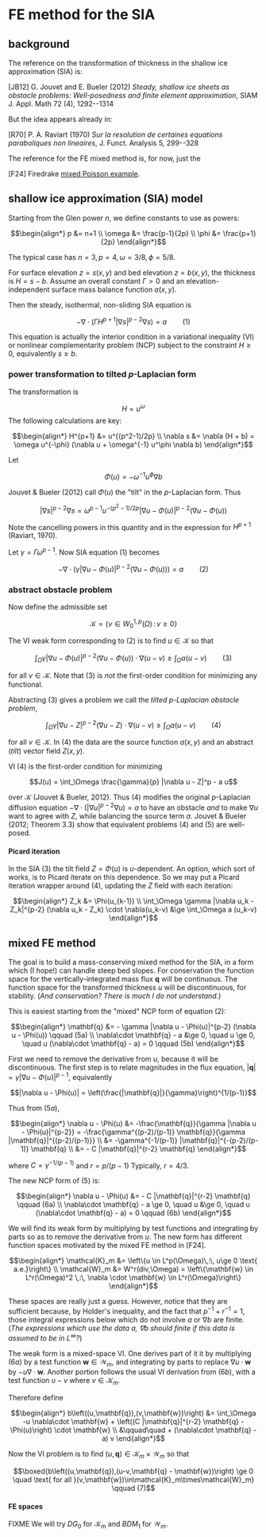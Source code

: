 # FE method for the SIA

## background

The reference on the transformation of thickness in the shallow ice approximation (SIA) is:

[JB12] G. Jouvet and E. Bueler (2012) _Steady, shallow ice sheets as obstacle problems: Well-posedness and finite element approximation_, SIAM J. Appl. Math 72 (4), 1292--1314

But the idea appears already in:

[R70] P. A. Raviart (1970) _Sur la resolution de certaines equations paraboliques non lineaires_, J. Funct. Analysis 5, 299--328

The reference for the FE mixed method is, for now, just the

[F24] Firedrake [mixed Poisson example](https://www.firedrakeproject.org/demos/poisson_mixed.py.html).

## shallow ice approximation (SIA) model

Starting from the Glen power $n$, we define constants to use as powers:

```math
\begin{align*}
p &= n+1 \\
\omega &= \frac{p-1}{2p} \\
\phi &= \frac{p+1}{2p}
\end{align*}
```

The typical case has $n=3,p=4,\omega=3/8,\phi=5/8$.

For surface elevation $z=s(x,y)$ and bed elevation $z=b(x,y)$, the thickness is $H=s-b$.  Assume an overall constant $\Gamma>0$ and an elevation-independent surface mass balance function $a(x,y)$.

Then the steady, isothermal, non-sliding SIA equation is

```math
-\nabla \cdot \left(\Gamma H^{p+1} |\nabla s|^{p-2} \nabla s\right) = a \qquad (1)
```

This equation is actually the interior condition in a variational inequality (VI) or nonlinear complementarity problem (NCP) subject to the constraint $H\ge 0$, equivalently $s\ge b$.

### power transformation to tilted $p$-Laplacian form

The transformation is

$$H = u^\omega$$
The following calculations are key:

```math
\begin{align*}
H^{p+1} &= u^{(p^2-1)/2p} \\
\nabla s &= \nabla (H + b) = \omega u^{-\phi} (\nabla u + \omega^{-1} u^\phi \nabla b)
\end{align*}
```

Let

$$\Phi(u) = - \omega^{-1} u^\phi \nabla b$$

Jouvet & Bueler (2012) call $\Phi(u)$ the "tilt" in the $p$-Laplacian form.  Thus

$$|\nabla s|^{p-2} \nabla s = \omega^{p-1} u^{-(p^2-1)/2p} |\nabla u - \Phi(u)|^{p-2} (\nabla u - \Phi(u))$$

Note the cancelling powers in this quantity and in the expression for $H^{p+1}$ (Raviart, 1970).

Let $\gamma = \Gamma \omega^{p-1}$.  Now SIA equation $(1)$ becomes

$$-\nabla \cdot \left(\gamma |\nabla u - \Phi(u)|^{p-2} (\nabla u - \Phi(u))\right) = a \qquad (2)$$

### abstract obstacle problem

Now define the admissible set

$$\mathcal{K} = \left\{v \in W_0^{1,p}(\Omega) \,:\, v \ge 0\right\}$$

The VI weak form corresponding to $(2)$ is to find $u\in\mathcal{K}$ so that

$$\int_\Omega \gamma |\nabla u - \Phi(u)|^{p-2} (\nabla u - \Phi(u)) \cdot \nabla(u-v) \ge \int_\Omega a (u-v) \qquad (3)$$

for all $v\in\mathcal{K}$.  Note that $(3)$ is _not_ the first-order condition for minimizing any functional.

Abstracting $(3)$ gives a problem we call the _tilted $p$-Laplacian obstacle problem_,

$$\int_\Omega \gamma |\nabla u - Z|^{p-2} (\nabla u - Z) \cdot \nabla(u-v) \ge \int_\Omega a (u-v) \qquad (4)$$

for all $v\in\mathcal{K}$.  In $(4)$ the data are the source function $a(x,y)$ and an abstract (_tilt_) vector field $Z(x,y)$.

VI $(4)$ is the first-order condition for minimizing

$$J(u) = \int_\Omega \frac{\gamma}{p} |\nabla u - Z|^p - a u$$

over $\mathcal{K}$ (Jouvet & Bueler, 2012).  Thus $(4)$ modifies the original $p$-Laplacian diffusion equation $-\nabla\cdot(|\nabla u|^{p-2} \nabla u) = a$ to have an obstacle _and_ to make $\nabla u$ want to agree with $Z$, while balancing the source term $a$.  Jouvet & Bueler (2012; Theorem 3.3) show that equivalent problems $(4)$ and $(5)$ are well-posed.

#### Picard iteration

In the SIA $(3)$ the tilt field $Z=\Phi(u)$ is $u$-dependent.  An option, which sort of works, is to Picard iterate on this dependence.  So we may put a Picard iteration wrapper around $(4)$, updating the $Z$ field with each iteration:

```math
\begin{align*}
Z_k &= \Phi(u_{k-1}) \\
\int_\Omega \gamma |\nabla u_k - Z_k|^{p-2} (\nabla u_k - Z_k) \cdot \nabla(u_k-v) &\ge \int_\Omega a (u_k-v)
\end{align*}
```

## mixed FE method

The goal is to build a mass-conserving mixed method for the SIA, in a form which (I hope!) can handle steep bed slopes.  For conservation the function space for the vertically-integrated mass flux $\mathbf{q}$ will be continuous.  The function space for the transformed thickness $u$ will be discontinuous, for stability.  (_And conservation?  There is much I do not understand_.)

This is easiest starting from the "mixed" NCP form of equation $(2)$:

```math
\begin{align*}
\mathbf{q} &= - \gamma |\nabla u - \Phi(u)|^{p-2} (\nabla u - \Phi(u)) \qquad (5a) \\
\nabla\cdot \mathbf{q} - a &\ge 0, \quad u \ge 0, \quad u (\nabla\cdot \mathbf{q} - a) = 0 \qquad (5b)
\end{align*}
```

First we need to remove the derivative from $u$, because it will be discontinuous.  The first step is to relate magnitudes in the flux equation, $|\mathbf{q}| = \gamma |\nabla u - \Phi(u)|^{p-1}$, equivalently

$$|\nabla u - \Phi(u)| = \left(\frac{|\mathbf{q}|}{\gamma}\right)^{1/(p-1)}$$

Thus from $(5a)$,

```math
\begin{align*}
\nabla u - \Phi(u) &= -\frac{\mathbf{q}}{\gamma |\nabla u - \Phi(u)|^{p-2}} = -\frac{\gamma^{(p-2)/(p-1)} \mathbf{q}}{\gamma |\mathbf{q}|^{(p-2)/(p-1)}} \\
    &= -\gamma^{-1/(p-1)} |\mathbf{q}|^{-(p-2)/(p-1)} \mathbf{q} \\
    &= - C |\mathbf{q}|^{r-2} \mathbf{q}
\end{align*}
```

where $C=\gamma^{-1/(p-1)}$ and $r=p/(p-1)$  Typically, $r=4/3$.

The new NCP form of $(5)$ is:

```math
\begin{align*}
\nabla u - \Phi(u) &= - C |\mathbf{q}|^{r-2} \mathbf{q} \qquad (6a) \\
\nabla\cdot \mathbf{q} - a \ge 0, \quad u &\ge 0, \quad u (\nabla\cdot \mathbf{q} - a) = 0 \qquad (6b)
\end{align*}
```

We will find its weak form by multiplying by test functions and integrating by parts so as to remove the derivative from $u$.  The new form has different function spaces motivated by the mixed FE method in [F24].

```math
\begin{align*}
\mathcal{K}_m &= \left\{u \in L^p(\Omega)\,:\, u\ge 0 \text{ a.e.}\right\} \\
\mathcal{W}_m &= W^r(div,\Omega) = \left\{\mathbf{w} \in L^r(\Omega)^2 \,:\, \nabla \cdot \mathbf{w} \in L^r(\Omega)\right\}
\end{align*}
```

These spaces are really just a guess.  However, notice that they are sufficient because, by Holder's inequality, and the fact that $p^{-1} + r^{-1} = 1$, those integral expressions below which do not involve $a$ or $\nabla b$ are finite.  (_The expressions which use the data $a$, $\nabla b$ should finite if this data is assumed to be in $L^\infty$?_)

The weak form is a mixed-space VI.  One derives part of it it by multiplying $(6a)$ by a test function $\mathbf{w} \in \mathcal{W}_m$, and integrating by parts to replace $\nabla u \cdot \mathbf{w}$ by $- u \nabla \cdot \mathbf{w}$.  Another portion follows the usual VI derivation from $(6b)$, with a test function $u-v$ where $v\in\mathcal{K}_m$.

Therefore define

```math
\begin{align*}
b\left((u,\mathbf{q}),(v,\mathbf{w})\right) &= \int_\Omega -u \nabla\cdot \mathbf{w} + \left((C |\mathbf{q}|^{r-2} \mathbf{q} - \Phi(u)\right) \cdot \mathbf{w} \\
   &\qquad\quad + (\nabla\cdot \mathbf{q} - a) v
\end{align*}
```

Now the VI problem is to find $(u,\mathbf{q})\in\mathcal{K}_m\times\mathcal{W}_m$ so that

$$\boxed{b\left((u,\mathbf{q}),(u-v,\mathbf{q} - \mathbf{w})\right) \ge 0 \quad \text{ for all }(v,\mathbf{w})\in\mathcal{K}_m\times\mathcal{W}_m} \qquad (7)$$

#### FE spaces

FIXME We will try $DG_0$ for $\mathcal{K}_m$ and $BDM_1$ for $\mathcal{W}_m$.
